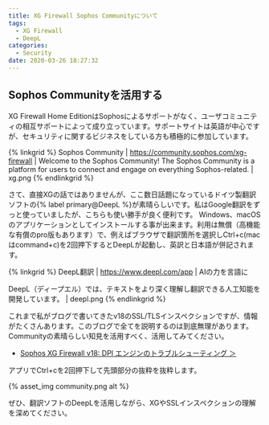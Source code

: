 ```yaml
---
title: XG Firewall Sophos Communityについて
tags:
  - XG Firewall
  - DeepL
categories:
  - Security
date: 2020-03-26 18:27:32
---
```


## Sophos Communityを活用する

XG Firewall Home EditionはSophosによるサポートがなく、ユーザコミュニティの相互サポートによって成り立っています。サポートサイトは英語が中心ですが、セキュリティに関するビジネスをしている方も積極的に参加しています。

{% linkgrid %}
Sophos Community | https://community.sophos.com/xg-firewall | Welcome to the Sophos Community! The Sophos Community is a platform for users to connect and engage on everything Sophos-related. | xg.png
{% endlinkgrid %}

<!-- more -->
さて、直接XGの話ではありませんが、ここ数日話題になっているドイツ製翻訳ソフトの{% label primary@DeepL %}が素晴らしいです。私はGoogle翻訳をずっと使っていましたが、こちらも使い勝手が良く便利です。
Windows、macOSのアプリケーションとしてインストールする事が出来ます。利用は無償（高機能な有償のpro版もあります）で、例えばブラウザで翻訳箇所を選択しCtrl+c(macはcommand+c)を2回押下するとDeepLが起動し、英訳と日本語が併記されます。

{% linkgrid %}
DeepL翻訳 | https://www.deepl.com/app | AIの力を言語に<p> DeepL（ディープエル）では、テキストをより深く理解し翻訳できる人工知能を開発しています。 | deepl.png
{% endlinkgrid %}

これまで私がブログで書いてきたv18のSSL/TLSインスペクションですが、情報がたくさんあります。このブログで全てを説明するのは到底無理があります。Communityの素晴らしい知見を活用すべく、活用してみてください。
- [Sophos XG Firewall v18: DPI エンジンのトラブルシューティング ＞](https://community.sophos.com/products/xg-firewall/f/recommended-reads/118753/sophos-xg-firewall-v18-troubleshooting-problems-with-the-dpi-engine)

アプリでCtrl+cを2回押下して先頭部分の抜粋を抜粋します。

{% asset_img community.png alt %}

ぜひ、翻訳ソフトのDeepLを活用しながら、XGやSSLインスペクションの理解を深めてください。
